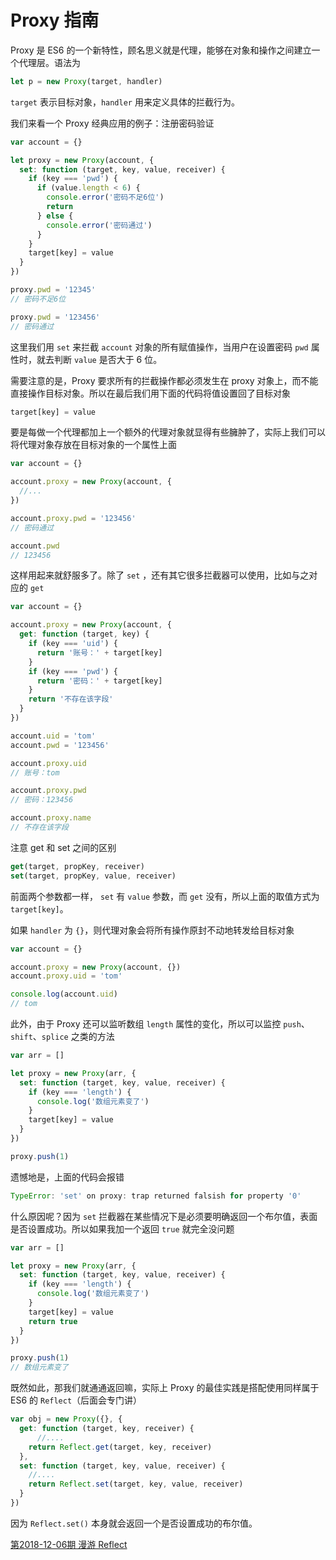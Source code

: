 # Proxy 指南

Proxy 是 ES6 的一个新特性，顾名思义就是代理，能够在对象和操作之间建立一个代理层。语法为

```js
let p = new Proxy(target, handler)
```

`target` 表示目标对象，`handler` 用来定义具体的拦截行为。

我们来看一个 Proxy 经典应用的例子：注册密码验证

```js
var account = {}

let proxy = new Proxy(account, {
  set: function (target, key, value, receiver) {
    if (key === 'pwd') {
      if (value.length < 6) {
        console.error('密码不足6位')
        return
      } else {
        console.error('密码通过')
      }
    }
    target[key] = value
  }
})

proxy.pwd = '12345'
// 密码不足6位

proxy.pwd = '123456'
// 密码通过
```

这里我们用 `set` 来拦截 `account` 对象的所有赋值操作，当用户在设置密码 `pwd` 属性时，就去判断 `value` 是否大于 6 位。

需要注意的是，Proxy 要求所有的拦截操作都必须发生在 proxy 对象上，而不能直接操作目标对象。所以在最后我们用下面的代码将值设置回了目标对象

```js
target[key] = value
```

要是每做一个代理都加上一个额外的代理对象就显得有些臃肿了，实际上我们可以将代理对象存放在目标对象的一个属性上面

```js
var account = {}

account.proxy = new Proxy(account, {
  //...
})

account.proxy.pwd = '123456'
// 密码通过

account.pwd
// 123456
```

这样用起来就舒服多了。除了 `set` ，还有其它很多拦截器可以使用，比如与之对应的 `get`

```js
var account = {}

account.proxy = new Proxy(account, {
  get: function (target, key) {
    if (key === 'uid') {
      return '账号：' + target[key]
    }
    if (key === 'pwd') {
      return '密码：' + target[key]
    }
    return '不存在该字段'
  }
})

account.uid = 'tom'
account.pwd = '123456'

account.proxy.uid
// 账号：tom

account.proxy.pwd
// 密码：123456

account.proxy.name
// 不存在该字段
```

注意 get 和 set 之间的区别

```js
get(target, propKey, receiver)
set(target, propKey, value, receiver)
```

前面两个参数都一样， `set` 有 `value` 参数，而 `get` 没有，所以上面的取值方式为 `target[key]`。

如果 `handler` 为 `{}`，则代理对象会将所有操作原封不动地转发给目标对象

```js
var account = {}

account.proxy = new Proxy(account, {})
account.proxy.uid = 'tom'

console.log(account.uid)
// tom
```

此外，由于 Proxy 还可以监听数组 `length` 属性的变化，所以可以监控 `push`、`shift`、`splice` 之类的方法

```js
var arr = []

let proxy = new Proxy(arr, {
  set: function (target, key, value, receiver) {
    if (key === 'length') {
      console.log('数组元素变了')
    }
    target[key] = value
  }
})

proxy.push(1)
```

遗憾地是，上面的代码会报错

```js
TypeError: 'set' on proxy: trap returned falsish for property '0'
```

什么原因呢？因为 `set` 拦截器在某些情况下是必须要明确返回一个布尔值，表面是否设置成功。所以如果我加一个返回 `true` 就完全没问题

```js
var arr = []

let proxy = new Proxy(arr, {
  set: function (target, key, value, receiver) {
    if (key === 'length') {
      console.log('数组元素变了')
    }
    target[key] = value
    return true
  }
})

proxy.push(1)
// 数组元素变了
```

既然如此，那我们就通通返回嘛，实际上 Proxy 的最佳实践是搭配使用同样属于 ES6 的 `Reflect`（后面会专门讲）

```js
var obj = new Proxy({}, {
  get: function (target, key, receiver) {
      //....
    return Reflect.get(target, key, receiver)
  },
  set: function (target, key, value, receiver) {
    //....
    return Reflect.set(target, key, value, receiver)
  }
})
```

因为 `Reflect.set()` 本身就会返回一个是否设置成功的布尔值。

[第2018-12-06期 漫游 Reflect](https://github.com/huzhengen/dayfront/blob/master/2018-12/2018-12-06.md)